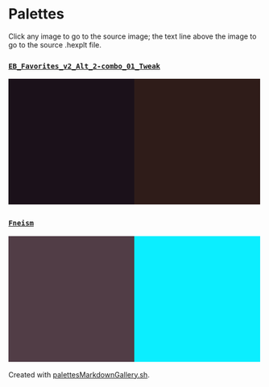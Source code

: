 # Palettes

Click any image to go to the source image; the text line above the image to go to the source .hexplt file.

### [`EB_Favorites_v2_Alt_2-combo_01_Tweak`](EB_Favorites_v2_Alt_2-combo_01_Tweak.hexplt)

[ ![EB_Favorites_v2_Alt_2-combo_01_Tweak.png](EB_Favorites_v2_Alt_2-combo_01_Tweak.png) ](EB_Favorites_v2_Alt_2-combo_01_Tweak.png)

### [`Fneism`](Fneism.hexplt)

[ ![Fneism.png](Fneism.png) ](Fneism.png)

Created with [palettesMarkdownGallery.sh](https://github.com/earthbound19/_ebDev/blob/master/scripts/imgAndVideo/palettesMarkdownGallery.sh).